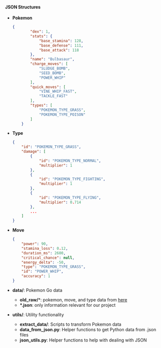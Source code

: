 #### JSON Structures
- **Pokemon**
    ```json
    {
            "dex": 1, 
            "stats": {
                "base_stamina": 128, 
                "base_defense": 111, 
                "base_attack": 118
            }, 
            "name": "Bulbasaur", 
            "charge_moves": [
                "SLUDGE_BOMB", 
                "SEED_BOMB", 
                "POWER_WHIP"
            ], 
            "quick_moves": [
                "VINE_WHIP_FAST", 
                "TACKLE_FAST"
            ], 
            "types": [
                "POKEMON_TYPE_GRASS", 
                "POKEMON_TYPE_POISON"
            ]
        }
    ```
- **Type**
    ```json
    {
        "id": "POKEMON_TYPE_GRASS", 
        "damage": [
            {
                "id": "POKEMON_TYPE_NORMAL", 
                "multiplier": 1
            }, 
            {
                "id": "POKEMON_TYPE_FIGHTING", 
                "multiplier": 1
            }, 
            {
                "id": "POKEMON_TYPE_FLYING", 
                "multiplier": 0.714
            }, 
            ...
        ]
    }
    ```
- **Move**
    ```json
    {
        "power": 90, 
        "stamina_loss": 0.12, 
        "duration_ms": 2600, 
        "critical_chance": null, 
        "energy_delta": -50, 
        "type": "POKEMON_TYPE_GRASS", 
        "id": "POWER_WHIP", 
        "accuracy": 1
    }
    ```
    
- **data/**: Pokemon Go data
    - **old_raw/***: pokemon, move, and type data from [here](https://github.com/pokemongo-dev-contrib/pokemongo-json-pokedex)
    - **\*.json**: only information relevant for our project
- **utils/**: Utility functionality
    - **extract_data/**: Scripts to transform Pokemon data
    - **data_from_json.py**: Helper functions to get Python data from .json files
    - **json_utils.py**: Helper functions to help with dealing with JSON



